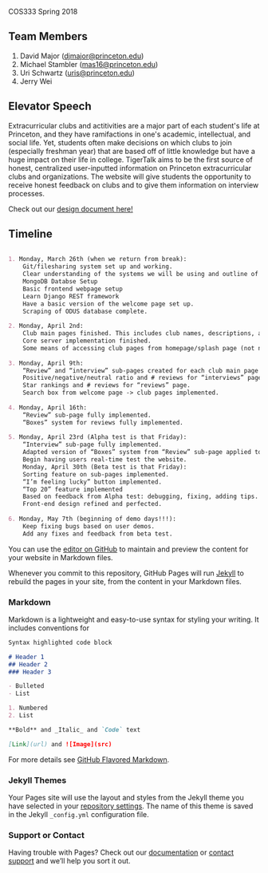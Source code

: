 COS333 Spring 2018

## Team Members

1. David Major (djmajor@princeton.edu)
2. Michael Stambler (mas16@princeton.edu)
3. Uri Schwartz (uris@princeton.edu)
4. Jerry Wei

## Elevator Speech

Extracurricular clubs and actitivities are a major part of each student's life at Princeton, and they have ramifactions in one's academic, intellectual, and social life. Yet, students often make decisions on which clubs to join (especially freshman year) that are based off of little knowledge but have a huge impact on their life in college. TigerTalk aims to be the first source of honest, centralized user-inputted information on Princeton extracurricular clubs and organizations. The website will give students the opportunity to receive honest feedback on clubs and to give them information on interview processes.

Check out our [design document here!](https://docs.google.com/document/d/1XlU_xynsolg1ufB3rKBThPAp3B9ScbAzqk5FxwONP-w/edit) 

## Timeline

```markdown

1. Monday, March 26th (when we return from break):
    Git/filesharing system set up and working.
    Clear understanding of the systems we will be using and outline of implementation:
    MongoDB Databse Setup
    Basic frontend webpage setup
    Learn Django REST framework
    Have a basic version of the welcome page set up.
    Scraping of ODUS database complete.
    
2. Monday, April 2nd:
    Club main pages finished. This includes club names, descriptions, and POCs (all from ODUS database).
    Core server implementation finished.
    Some means of accessing club pages from homepage/splash page (not necessarily through search yet). 
    
3. Monday, April 9th: 
    “Review” and “interview” sub-pages created for each club main page with overall details (without “boxes” system setup):
    Positive/negative/neutral ratio and # reviews for “interviews” page.
    Star rankings and # reviews for “reviews” page.
    Search box from welcome page -> club pages implemented.
    
4. Monday, April 16th:
    “Review” sub-page fully implemented.
    “Boxes” system for reviews fully implemented.
    
5. Monday, April 23rd (Alpha test is that Friday):
    “Interview” sub-page fully implemented.
    Adapted version of “Boxes” system from “Review” sub-page applied to Interview” sub-page.
    Begin having users real-time test the website.
    Monday, April 30th (Beta test is that Friday):
    Sorting feature on sub-pages implemented.
    “I’m feeling lucky” button implemented.
    “Top 20” feature implemented
    Based on feedback from Alpha test: debugging, fixing, adding tips.
    Front-end design refined and perfected.
    
6. Monday, May 7th (beginning of demo days!!!):
    Keep fixing bugs based on user demos.
    Add any fixes and feedback from beta test.

```


You can use the [editor on GitHub](https://github.com/djmajor97/djmajor.github.io/edit/master/index.md) to maintain and preview the content for your website in Markdown files.

Whenever you commit to this repository, GitHub Pages will run [Jekyll](https://jekyllrb.com/) to rebuild the pages in your site, from the content in your Markdown files.

### Markdown

Markdown is a lightweight and easy-to-use syntax for styling your writing. It includes conventions for

```markdown
Syntax highlighted code block

# Header 1
## Header 2
### Header 3

- Bulleted
- List

1. Numbered
2. List

**Bold** and _Italic_ and `Code` text

[Link](url) and ![Image](src)
```

For more details see [GitHub Flavored Markdown](https://guides.github.com/features/mastering-markdown/).

### Jekyll Themes

Your Pages site will use the layout and styles from the Jekyll theme you have selected in your [repository settings](https://github.com/djmajor97/djmajor.github.io/settings). The name of this theme is saved in the Jekyll `_config.yml` configuration file.

### Support or Contact

Having trouble with Pages? Check out our [documentation](https://help.github.com/categories/github-pages-basics/) or [contact support](https://github.com/contact) and we’ll help you sort it out.
